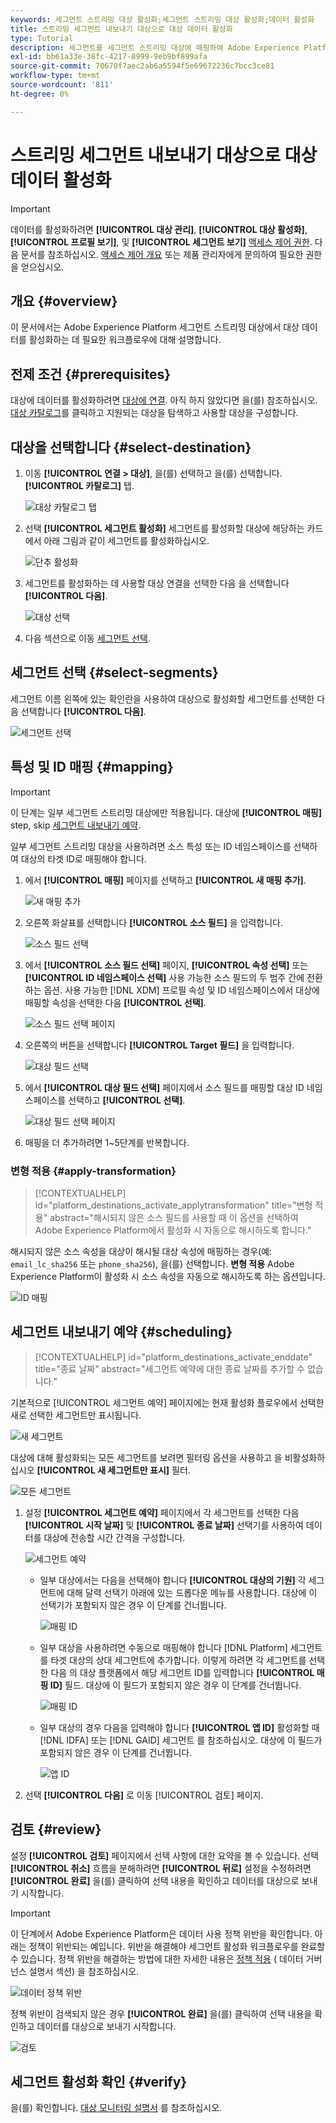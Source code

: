 ```yaml
---
keywords: 세그먼트 스트리밍 대상 활성화;세그먼트 스트리밍 대상 활성화;데이터 활성화
title: 스트리밍 세그먼트 내보내기 대상으로 대상 데이터 활성화
type: Tutorial
description: 세그먼트를 세그먼트 스트리밍 대상에 매핑하여 Adobe Experience Platform에서 보유한 대상 데이터를 활성화하는 방법을 알아봅니다.
exl-id: bb61a33e-38fc-4217-8999-9eb9bf899afa
source-git-commit: 70670f7aec2ab6a5594f5e69672236c7bcc3ce81
workflow-type: tm+mt
source-wordcount: '811'
ht-degree: 0%

---
```


# 스트리밍 세그먼트 내보내기 대상으로 대상 데이터 활성화

>[!IMPORTANT]
> 
>데이터를 활성화하려면 **[!UICONTROL 대상 관리]**, **[!UICONTROL 대상 활성화]**, **[!UICONTROL 프로필 보기]**, 및 **[!UICONTROL 세그먼트 보기]** [액세스 제어 권한](/help/access-control/home.md#permissions). 다음 문서를 참조하십시오. [액세스 제어 개요](/help/access-control/ui/overview.md) 또는 제품 관리자에게 문의하여 필요한 권한을 얻으십시오.

## 개요 {#overview}

이 문서에서는 Adobe Experience Platform 세그먼트 스트리밍 대상에서 대상 데이터를 활성화하는 데 필요한 워크플로우에 대해 설명합니다.

## 전제 조건 {#prerequisites}

대상에 데이터를 활성화하려면 [대상에 연결](./connect-destination.md). 아직 하지 않았다면 을(를) 참조하십시오. [대상 카탈로그](../catalog/overview.md)를 클릭하고 지원되는 대상을 탐색하고 사용할 대상을 구성합니다.

## 대상을 선택합니다 {#select-destination}

1. 이동 **[!UICONTROL 연결 > 대상]**, 을(를) 선택하고 을(를) 선택합니다. **[!UICONTROL 카탈로그]** 탭.

   ![대상 카탈로그 탭](../assets/ui/activate-segment-streaming-destinations/catalog-tab.png)

1. 선택 **[!UICONTROL 세그먼트 활성화]** 세그먼트를 활성화할 대상에 해당하는 카드에서 아래 그림과 같이 세그먼트를 활성화하십시오.

   ![단추 활성화](../assets/ui/activate-segment-streaming-destinations/activate-segments-button.png)

1. 세그먼트를 활성화하는 데 사용할 대상 연결을 선택한 다음 을 선택합니다 **[!UICONTROL 다음]**.

   ![대상 선택](../assets/ui/activate-segment-streaming-destinations/select-destination.png)

1. 다음 섹션으로 이동 [세그먼트 선택](#select-segments).

## 세그먼트 선택 {#select-segments}

세그먼트 이름 왼쪽에 있는 확인란을 사용하여 대상으로 활성화할 세그먼트를 선택한 다음 선택합니다 **[!UICONTROL 다음]**.

![세그먼트 선택](../assets/ui/activate-segment-streaming-destinations/select-segments.png)

## 특성 및 ID 매핑 {#mapping}

>[!IMPORTANT]
>
>이 단계는 일부 세그먼트 스트리밍 대상에만 적용됩니다. 대상에 **[!UICONTROL 매핑]** step, skip [세그먼트 내보내기 예약](#scheduling).

일부 세그먼트 스트리밍 대상을 사용하려면 소스 특성 또는 ID 네임스페이스를 선택하여 대상의 타겟 ID로 매핑해야 합니다.

1. 에서 **[!UICONTROL 매핑]** 페이지를 선택하고 **[!UICONTROL 새 매핑 추가]**.

   ![새 매핑 추가](../assets/ui/activate-segment-streaming-destinations/add-new-mapping.png)

1. 오른쪽 화살표를 선택합니다 **[!UICONTROL 소스 필드]** 을 입력합니다.

   ![소스 필드 선택](../assets/ui/activate-segment-streaming-destinations/select-source-field.png)

1. 에서 **[!UICONTROL 소스 필드 선택]** 페이지, **[!UICONTROL 속성 선택]** 또는 **[!UICONTROL ID 네임스페이스 선택]** 사용 가능한 소스 필드의 두 범주 간에 전환하는 옵션. 사용 가능한 [!DNL XDM] 프로필 속성 및 ID 네임스페이스에서 대상에 매핑할 속성을 선택한 다음 **[!UICONTROL 선택]**.

   ![소스 필드 선택 페이지](../assets/ui/activate-segment-streaming-destinations/source-field-page.png)

1. 오른쪽의 버튼을 선택합니다 **[!UICONTROL Target 필드]** 을 입력합니다.

   ![대상 필드 선택](../assets/ui/activate-segment-streaming-destinations/select-target-field.png)

1. 에서 **[!UICONTROL 대상 필드 선택]** 페이지에서 소스 필드를 매핑할 대상 ID 네임스페이스를 선택하고 **[!UICONTROL 선택]**.

   ![대상 필드 선택 페이지](../assets/ui/activate-segment-streaming-destinations/target-field-page.png)

1. 매핑을 더 추가하려면 1~5단계를 반복합니다.

### 변형 적용 {#apply-transformation}

>[!CONTEXTUALHELP]
>id="platform_destinations_activate_applytransformation"
>title="변형 적용"
>abstract="해시되지 않은 소스 필드를 사용할 때 이 옵션을 선택하여 Adobe Experience Platform에서 활성화 시 자동으로 해시하도록 합니다."

해시되지 않은 소스 속성을 대상이 해시될 대상 속성에 매핑하는 경우(예: `email_lc_sha256` 또는 `phone_sha256`), 을(를) 선택합니다. **변형 적용** Adobe Experience Platform이 활성화 시 소스 속성을 자동으로 해시하도록 하는 옵션입니다.

![ID 매핑](../assets/ui/activate-segment-streaming-destinations/mapping-summary.png)

## 세그먼트 내보내기 예약 {#scheduling}

>[!CONTEXTUALHELP]
>id="platform_destinations_activate_enddate"
>title="종료 날짜"
>abstract="세그먼트 예약에 대한 종료 날짜를 추가할 수 없습니다."

기본적으로 [!UICONTROL 세그먼트 예약] 페이지에는 현재 활성화 플로우에서 선택한 새로 선택한 세그먼트만 표시됩니다.

![새 세그먼트](../assets/ui/activate-segment-streaming-destinations/new-segments.png)

대상에 대해 활성화되는 모든 세그먼트를 보려면 필터링 옵션을 사용하고 을 비활성화하십시오 **[!UICONTROL 새 세그먼트만 표시]** 필터.

![모든 세그먼트](../assets/ui/activate-segment-streaming-destinations/all-segments.png)

1. 설정 **[!UICONTROL 세그먼트 예약]** 페이지에서 각 세그먼트를 선택한 다음 **[!UICONTROL 시작 날짜]** 및 **[!UICONTROL 종료 날짜]** 선택기를 사용하여 데이터를 대상에 전송할 시간 간격을 구성합니다.

   ![세그먼트 예약](../assets/ui/activate-segment-streaming-destinations/segment-schedule.png)

   * 일부 대상에서는 다음을 선택해야 합니다 **[!UICONTROL 대상의 기원]** 각 세그먼트에 대해 달력 선택기 아래에 있는 드롭다운 메뉴를 사용합니다. 대상에 이 선택기가 포함되지 않은 경우 이 단계를 건너뜁니다.

      ![매핑 ID](../assets/ui/activate-segment-streaming-destinations/origin-of-audience.png)

   * 일부 대상을 사용하려면 수동으로 매핑해야 합니다 [!DNL Platform] 세그먼트를 타겟 대상의 상대 세그먼트에 추가합니다. 이렇게 하려면 각 세그먼트를 선택한 다음 의 대상 플랫폼에서 해당 세그먼트 ID를 입력합니다 **[!UICONTROL 매핑 ID]** 필드. 대상에 이 필드가 포함되지 않은 경우 이 단계를 건너뜁니다.

      ![매핑 ID](../assets/ui/activate-segment-streaming-destinations/mapping-id.png)

   * 일부 대상의 경우 다음을 입력해야 합니다 **[!UICONTROL 앱 ID]** 활성화할 때 [!DNL IDFA] 또는 [!DNL GAID] 세그먼트 를 참조하십시오. 대상에 이 필드가 포함되지 않은 경우 이 단계를 건너뜁니다.

      ![앱 ID](../assets/ui/activate-segment-streaming-destinations/destination-appid.png)

1. 선택 **[!UICONTROL 다음]** 로 이동 [!UICONTROL 검토] 페이지.

## 검토 {#review}

설정 **[!UICONTROL 검토]** 페이지에서 선택 사항에 대한 요약을 볼 수 있습니다. 선택 **[!UICONTROL 취소]** 흐름을 분해하려면 **[!UICONTROL 뒤로]** 설정을 수정하려면 **[!UICONTROL 완료]** 을(를) 클릭하여 선택 내용을 확인하고 데이터를 대상으로 보내기 시작합니다.

>[!IMPORTANT]
>
>이 단계에서 Adobe Experience Platform은 데이터 사용 정책 위반을 확인합니다. 아래는 정책이 위반되는 예입니다. 위반을 해결해야 세그먼트 활성화 워크플로우를 완료할 수 있습니다. 정책 위반을 해결하는 방법에 대한 자세한 내용은 [정책 적용](../../rtcdp/privacy/data-governance-overview.md#enforcement) ( 데이터 거버넌스 설명서 섹션) 을 참조하십시오.

![데이터 정책 위반](../assets/common/data-policy-violation.png)

정책 위반이 검색되지 않은 경우 **[!UICONTROL 완료]** 을(를) 클릭하여 선택 내용을 확인하고 데이터를 대상으로 보내기 시작합니다.

![검토](../assets/ui/activate-segment-streaming-destinations/review.png)

## 세그먼트 활성화 확인 {#verify}

을(를) 확인합니다. [대상 모니터링 설명서](../../dataflows/ui/monitor-destinations.md) 를 참조하십시오.

<!-- 
For [!DNL Facebook Custom Audience], a successful activation means that a [!DNL Facebook] custom audience would be created programmatically in [[!UICONTROL Facebook Ads Manager]](https://www.facebook.com/adsmanager/manage/). Segment membership in the audience would be added and removed as users are qualified or disqualified for the activated segments.

>[!TIP]
>
>The integration between Adobe Experience Platform and [!DNL Facebook] supports historical audience backfills. All historical segment qualifications are sent to [!DNL Facebook] when you activate the segments to the destination.
-->
